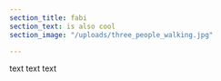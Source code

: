 ```yaml
---
section_title: fabi
section_text: is also cool
section_image: "/uploads/three_people_walking.jpg"

---
```

text text text 